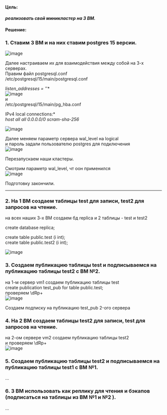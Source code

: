 #### Цель:
#### *реализовать свой миникластер на 3 ВМ.*

#### Решение:  
### 1. Ставим 3 ВМ и на них ставим postgres 15 версии.  
![image](https://github.com/13-rus/Otus/assets/120638894/9d165161-865c-47e8-83de-ff38eddbc923)  
  
Далее настраиваем их для взаимодействия между собой на 3-х серверах.    
Правим файл postgresql.conf  
/etc/postgresql/15/main/postgresql.conf  

*listen_addresses = '*'*  
![image](https://github.com/13-rus/Otus/assets/120638894/c6de91d7-c1e4-4121-bd1f-8e37caca847a)  
и  
/etc/postgresql/15/main/pg_hba.conf 

IPv4 local connections:*  
*host    all             all             0.0.0.0/0           scram-sha-256*   

![image](https://github.com/13-rus/Otus/assets/120638894/d3b948a4-a010-4058-ab40-f7f6816702da)  

Далее меняем параметр сервера  wal_level на logical  
и пароль задали пользователю postgres для подключения  
![image](https://github.com/13-rus/Otus/assets/120638894/34656d26-d85d-43a4-b2e6-fbfc3e42a223)  

Перезапускаем наши кластеры.  

Смотрим параметр wal_level, чт оон применился   
![image](https://github.com/13-rus/Otus/assets/120638894/aecd0b15-2165-40f4-bdc6-1239a560c66f)

Подготовку закончили.
******

### 2. На 1 ВМ создаем таблицы test для записи, test2 для запросов на чтение.  
на всех наших 3-х ВМ создаем бд replica и 2 таблицы - test и test2  

create database replica;  

create table public.test (i int);  
create table public.test2 (i int);  

![image](https://github.com/13-rus/Otus/assets/120638894/39ca2566-d4fc-417f-8c91-cfdbf08b348f)  


### 3. Создаем публикацию таблицы test и подписываемся на публикацию таблицы test2 с ВМ №2.  
на 1-м сервер vm1 создаем публикацию  таблицы  test  
create publication test_pub for table public.test;  
проверяем \dRp+  
![image](https://github.com/13-rus/Otus/assets/120638894/9347ad0d-41c4-4493-8375-0b3624760c71)  

Создаем подписку на публикацию test_pub 2-ого сервера  


### 4. На 2 ВМ создаем таблицы test2 для записи, test для запросов на чтение.  
на 2-ом сервере vm2 создаем публикацию таблицы test2  
и проверяем  \dRp+  
![image](https://github.com/13-rus/Otus/assets/120638894/0c5ed331-76fd-4899-8088-d1c8df22f758)  


### 5. Создаем публикацию таблицы test2 и подписываемся на публикацию таблицы test1 с ВМ №1.
...

### 6. 3 ВМ использовать как реплику для чтения и бэкапов (подписаться на таблицы из ВМ №1 и №2 ).
...
